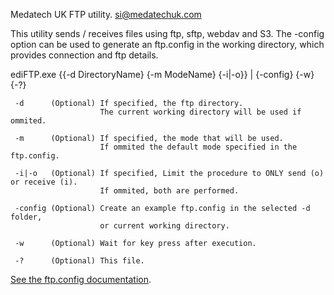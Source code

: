 ﻿Medatech UK FTP utility.
si@medatechuk.com

This utility sends / receives files using ftp, sftp, webdav and S3.
The -config option can be used to generate an ftp.config in the working directory, 
which provides connection and ftp details.

  ediFTP.exe {{-d DirectoryName} {-m ModeName} {-i|-o}} | {-config} {-w} {-?}

	 -d      (Optional) If specified, the ftp directory. 
	                    The current working directory will be used if ommited.

	 -m      (Optional) If specified, the mode that will be used. 
	                    If ommited the default mode specified in the ftp.config.

	 -i|-o   (Optional) If specified, Limit the procedure to ONLY send (o) or receive (i). 
	                    If ommited, both are performed.

	 -config (Optional) Create an example ftp.config in the selected -d folder, 
	                    or current working directory. 

	 -w      (Optional) Wait for key press after execution.

	 -?      (Optional) This file.

[See the ftp.config documentation](https://github.com/MedatechUK/MedatechEDI/blob/master/ediftp/default.config).